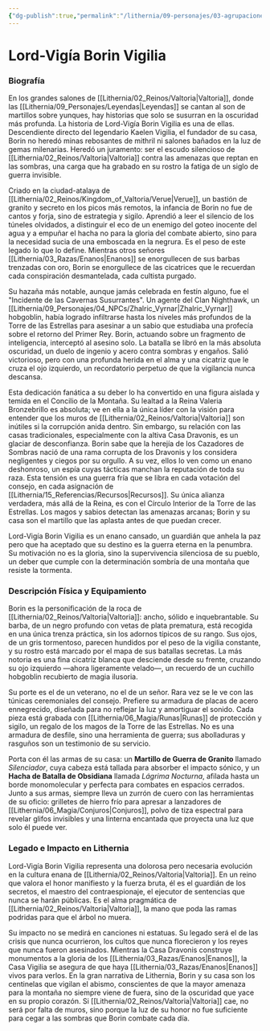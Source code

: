 ```yaml
---
{"dg-publish":true,"permalink":"/lithernia/09-personajes/03-agrupaciones/casa-vigilia/lord-vigia-borin-vigilia/","tags":["lithernia","personajes","Casa Noble","Valtoria","Enano"]}
---
```


# Lord-Vigía Borin Vigilia

### Biografía

En los grandes salones de [[Lithernia/02_Reinos/Valtoria\|Valtoria]], donde las [[Lithernia/09_Personajes/Leyendas\|Leyendas]] se cantan al son de martillos sobre yunques, hay historias que solo se susurran en la oscuridad más profunda. La historia de Lord-Vigía Borin Vigilia es una de ellas. Descendiente directo del legendario Kaelen Vigilia, el fundador de su casa, Borin no heredó minas rebosantes de mithril ni salones bañados en la luz de gemas milenarias. Heredó un juramento: ser el escudo silencioso de [[Lithernia/02_Reinos/Valtoria\|Valtoria]] contra las amenazas que reptan en las sombras, una carga que ha grabado en su rostro la fatiga de un siglo de guerra invisible.

Criado en la ciudad-atalaya de [[Lithernia/02_Reinos/Kingdom_of_Valtoria/Verue\|Verue]], un bastión de granito y secreto en los picos más remotos, la infancia de Borin no fue de cantos y forja, sino de estrategia y sigilo. Aprendió a leer el silencio de los túneles olvidados, a distinguir el eco de un enemigo del goteo inocente del agua y a empuñar el hacha no para la gloria del combate abierto, sino para la necesidad sucia de una emboscada en la negrura. Es el peso de este legado lo que lo define. Mientras otros señores [[Lithernia/03_Razas/Enanos\|Enanos]] se enorgullecen de sus barbas trenzadas con oro, Borin se enorgullece de las cicatrices que le recuerdan cada conspiración desmantelada, cada cultista purgado.

Su hazaña más notable, aunque jamás celebrada en festín alguno, fue el "Incidente de las Cavernas Susurrantes". Un agente del Clan Nighthawk, un [[Lithernia/09_Personajes/04_NPCs/Zhalric_Vyrnar\|Zhalric_Vyrnar]] hobgoblin, había logrado infiltrarse hasta los niveles más profundos de la Torre de las Estrellas para asesinar a un sabio que estudiaba una profecía sobre el retorno del Primer Rey. Borin, actuando sobre un fragmento de inteligencia, interceptó al asesino solo. La batalla se libró en la más absoluta oscuridad, un duelo de ingenio y acero contra sombras y engaños. Salió victorioso, pero con una profunda herida en el alma y una cicatriz que le cruza el ojo izquierdo, un recordatorio perpetuo de que la vigilancia nunca descansa.

Esta dedicación fanática a su deber lo ha convertido en una figura aislada y temida en el Concilio de la Montaña. Su lealtad a la Reina Valeria Bronzebrillo es absoluta; ve en ella a la única líder con la visión para entender que los muros de [[Lithernia/02_Reinos/Valtoria\|Valtoria]] son inútiles si la corrupción anida dentro. Sin embargo, su relación con las casas tradicionales, especialmente con la altiva Casa Dravonis, es un glaciar de desconfianza. Borin sabe que la herejía de los Cazadores de Sombras nació de una rama corrupta de los Dravonis y los considera negligentes y ciegos por su orgullo. A su vez, ellos lo ven como un enano deshonroso, un espía cuyas tácticas manchan la reputación de toda su raza. Esta tensión es una guerra fría que se libra en cada votación del consejo, en cada asignación de [[Lithernia/15_Referencias/Recursos\|Recursos]]. Su única alianza verdadera, más allá de la Reina, es con el Círculo Interior de la Torre de las Estrellas. Los magos y sabios detectan las amenazas arcanas; Borin y su casa son el martillo que las aplasta antes de que puedan crecer.

Lord-Vigía Borin Vigilia es un enano cansado, un guardián que anhela la paz pero que ha aceptado que su destino es la guerra eterna en la penumbra. Su motivación no es la gloria, sino la supervivencia silenciosa de su pueblo, un deber que cumple con la determinación sombría de una montaña que resiste la tormenta.

### Descripción Física y Equipamiento

Borin es la personificación de la roca de [[Lithernia/02_Reinos/Valtoria\|Valtoria]]: ancho, sólido e inquebrantable. Su barba, de un negro profundo con vetas de plata prematura, está recogida en una única trenza práctica, sin los adornos típicos de su rango. Sus ojos, de un gris tormentoso, parecen hundidos por el peso de la vigilia constante, y su rostro está marcado por el mapa de sus batallas secretas. La más notoria es una fina cicatriz blanca que desciende desde su frente, cruzando su ojo izquierdo —ahora ligeramente velado—, un recuerdo de un cuchillo hobgoblin recubierto de magia ilusoria.

Su porte es el de un veterano, no el de un señor. Rara vez se le ve con las túnicas ceremoniales del consejo. Prefiere su armadura de placas de acero ennegrecido, diseñada para no reflejar la luz y amortiguar el sonido. Cada pieza está grabada con [[Lithernia/06_Magia/Runas\|Runas]] de protección y sigilo, un regalo de los magos de la Torre de las Estrellas. No es una armadura de desfile, sino una herramienta de guerra; sus abolladuras y rasguños son un testimonio de su servicio.

Porta con él las armas de su casa: un **Martillo de Guerra de Granito** llamado *Silenciador*, cuya cabeza está tallada para absorber el impacto sónico, y un **Hacha de Batalla de Obsidiana** llamada *Lágrima Nocturna*, afilada hasta un borde monomolecular y perfecta para combates en espacios cerrados. Junto a sus armas, siempre lleva un zurrón de cuero con las herramientas de su oficio: grilletes de hierro frío para apresar a lanzadores de [[Lithernia/06_Magia/Conjuros\|Conjuros]], polvo de tiza espectral para revelar glifos invisibles y una linterna encantada que proyecta una luz que solo él puede ver.

### Legado e Impacto en Lithernia

Lord-Vigía Borin Vigilia representa una dolorosa pero necesaria evolución en la cultura enana de [[Lithernia/02_Reinos/Valtoria\|Valtoria]]. En un reino que valora el honor manifiesto y la fuerza bruta, él es el guardián de los secretos, el maestro del contraespionaje, el ejecutor de sentencias que nunca se harán públicas. Es el alma pragmática de [[Lithernia/02_Reinos/Valtoria\|Valtoria]], la mano que poda las ramas podridas para que el árbol no muera.

Su impacto no se medirá en canciones ni estatuas. Su legado será el de las crisis que nunca ocurrieron, los cultos que nunca florecieron y los reyes que nunca fueron asesinados. Mientras la Casa Dravonis construye monumentos a la gloria de los [[Lithernia/03_Razas/Enanos\|Enanos]], la Casa Vigilia se asegura de que haya [[Lithernia/03_Razas/Enanos\|Enanos]] vivos para verlos. En la gran narrativa de Lithernia, Borin y su casa son los centinelas que vigilan el abismo, conscientes de que la mayor amenaza para la montaña no siempre viene de fuera, sino de la oscuridad que yace en su propio corazón. Si [[Lithernia/02_Reinos/Valtoria\|Valtoria]] cae, no será por falta de muros, sino porque la luz de su honor no fue suficiente para cegar a las sombras que Borin combate cada día.
